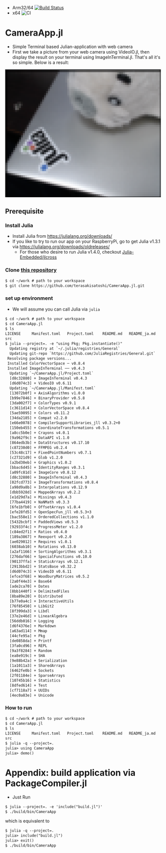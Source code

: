 - Arm32/64 [![Build Status](https://cloud.drone.io/api/badges/terasakisatoshi/CameraApp.jl/status.svg)](https://cloud.drone.io/terasakisatoshi/CameraApp.jl)
- x64 ![CI](https://github.com/terasakisatoshi/CameraApp.jl/workflows/CI/badge.svg?branch=master)

# CameraApp.jl

- Simple Terminal based Julian-application with web camera
- First we take a picture from your web camera using VideoIO.jl, then display the result on your terminal using ImageInTerminal.jl. That's all it's so simple. Below is a result:

![img](assets/top.png)

## Prerequisite

### Install Julia

- Install Julia from https://julialang.org/downloads/
- If you like to try to run our app on your RaspberryPi, go to get Julia v1.3.1 via https://julialang.org/downloads/oldreleases/
  - For those who desire to run Julia v1.4.0, checkout [Julia-Embedded/jlcross](https://github.com/Julia-Embedded/jlcross)

### Clone [this repository](https://github.com/terasakisatoshi/CameraApp.jl)

```console
$ cd ~/work # path to your workspace
$ git clone https://github.com/terasakisatoshi/CameraApp.jl.git
```

### set up environment

- We will assume you can call Julia via `julia`

```
$ cd ~/work # path to your workspace
$ cd CameraApp.jl
$ ls
LICENSE     Manifest.toml   Project.toml    README.md   README_ja.md    src
$ julia --project=. -e "using Pkg; Pkg.instantiate()"
  Updating registry at `~/.julia/registries/General`
  Updating git-repo `https://github.com/JuliaRegistries/General.git`
 Resolving package versions...
 Installed ColorVectorSpace ─ v0.8.4
 Installed ImageInTerminal ── v0.4.3
  Updating `~/CameraApp.jl/Project.toml`
  [d8c32880] + ImageInTerminal v0.4.3
  [d6d074c3] + VideoIO v0.6.11
  Updating `~/CameraApp.jl/Manifest.toml`
  [13072b0f] + AxisAlgorithms v1.0.0
  [b99e7846] + BinaryProvider v0.5.8
  [3da002f7] + ColorTypes v0.9.1
  [c3611d14] + ColorVectorSpace v0.8.4
  [5ae59095] + Colors v0.11.2
  [34da2185] + Compat v2.2.0
  [e66e0078] + CompilerSupportLibraries_jll v0.3.2+0
  [150eb455] + CoordinateTransformations v0.5.1
  [a8cc5b0e] + Crayons v4.0.1
  [9a962f9c] + DataAPI v1.1.0
  [864edb3b] + DataStructures v0.17.10
  [c87230d0] + FFMPEG v0.2.4
  [53c48c17] + FixedPointNumbers v0.7.1
  [c27321d9] + Glob v1.2.0
  [a2bd30eb] + Graphics v1.0.2
  [bbac6d45] + IdentityRanges v0.3.1
  [a09fc81d] + ImageCore v0.8.12
  [d8c32880] + ImageInTerminal v0.4.3
  [02fcd773] + ImageTransformations v0.8.4
  [a98d9a8b] + Interpolations v0.12.9
  [dbb5928d] + MappedArrays v0.2.2
  [e1d29d7a] + Missings v0.4.3
  [77ba4419] + NaNMath v0.3.3
  [6fe1bfb0] + OffsetArrays v1.0.4
  [efe28fd5] + OpenSpecFun_jll v0.5.3+3
  [bac558e1] + OrderedCollections v1.1.0
  [5432bcbf] + PaddedViews v0.5.3
  [92933f4c] + ProgressMeter v1.2.0
  [c84ed2f1] + Ratios v0.4.0
  [189a3867] + Reexport v0.2.0
  [ae029012] + Requires v1.0.1
  [6038ab10] + Rotations v0.13.0
  [a2af1166] + SortingAlgorithms v0.3.1
  [276daf66] + SpecialFunctions v0.10.0
  [90137ffa] + StaticArrays v0.12.1
  [2913bbd2] + StatsBase v0.32.2
  [d6d074c3] + VideoIO v0.6.11
  [efce3f68] + WoodburyMatrices v0.5.2
  [2a0f44e3] + Base64
  [ade2ca70] + Dates
  [8bb1440f] + DelimitedFiles
  [8ba89e20] + Distributed
  [b77e0a4c] + InteractiveUtils
  [76f85450] + LibGit2
  [8f399da3] + Libdl
  [37e2e46d] + LinearAlgebra
  [56ddb016] + Logging
  [d6f4376e] + Markdown
  [a63ad114] + Mmap
  [44cfe95a] + Pkg
  [de0858da] + Printf
  [3fa0cd96] + REPL
  [9a3f8284] + Random
  [ea8e919c] + SHA
  [9e88b42a] + Serialization
  [1a1011a3] + SharedArrays
  [6462fe0b] + Sockets
  [2f01184e] + SparseArrays
  [10745b16] + Statistics
  [8dfed614] + Test
  [cf7118a7] + UUIDs
  [4ec0a83e] + Unicode

```

### How to run

```
$ cd ~/work # path to your workspace
$ cd CameraApp.jl
$ ls
LICENSE     Manifest.toml   Project.toml    README.md   README_ja.md    src
$ julia -q --project=.
julia> using CameraApp
julia> demo()
```

# Appendix: build application via PackageCompiler.jl

- Just Run

```console
$ julia --project=. -e 'include("build.jl")'
$ ./build/bin/CameraApp
```

which is equivalent to

```console
$ julia -q --project=.
julia> include("build.jl")
julia> exit()
$ ./build/bin/CameraApp
```
